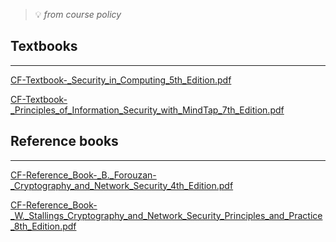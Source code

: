 
> 💡 _from course policy_


## Textbooks


---


[CF-Textbook-_Security_in_Computing_5th_Edition.pdf](https://prod-files-secure.s3.us-west-2.amazonaws.com/cb8bfd8d-d68b-81fa-ac15-000328a0aab4/d7ec3a96-5309-4871-b38c-3748fec078cd/CF-Textbook-_Security_in_Computing_5th_Edition.pdf?X-Amz-Algorithm=AWS4-HMAC-SHA256&X-Amz-Content-Sha256=UNSIGNED-PAYLOAD&X-Amz-Credential=ASIAZI2LB4666Y3ZNDYW%2F20250815%2Fus-west-2%2Fs3%2Faws4_request&X-Amz-Date=20250815T064757Z&X-Amz-Expires=3600&X-Amz-Security-Token=IQoJb3JpZ2luX2VjEA8aCXVzLXdlc3QtMiJHMEUCIQDBCT27ik%2Bd0i%2BO91tmpHYY%2BzItC5Zd1pj%2FeS8VuCsG7gIgWVQCqFWeyAeUif2GpE3o0DlLdGg0x7LrQ%2BXN%2FDoPLfoq%2FwMIVxAAGgw2Mzc0MjMxODM4MDUiDFX6rSFrONOrUTwr4ircA5pL1wqpEhULhJjhamK3GTScmCpIyIi5S%2FAh90f9rW7vt6%2BSlXdQvv5CH1fvICFs7cLUGS%2B5J8DlOVW5BjcHEvbiapLp9IcuK%2F5t%2Bi8GE%2BuzthYTrGvxyHq1%2B%2BMYlxDmbUPKK0kbunXnPG1yf%2BwGcikPomLcUr9UxiVov6eTk9RrzI4KJ%2BII1Wlb5pVaUL3%2BhpwFu2ujze1oKQYV7Mz6XXkjFGpKceoFYrC6f934fIa8rpxdr9diW7oLbliHWGKPO%2FPx6kas%2Brqj0P6yw%2B4PtYxlcjV9T7fMlaOVUX%2B9p%2FXp7f%2B6B%2F7NkNHpYwDlF%2BeKKE%2BrsMFimvedRAJc8VV2IyjsdOhuFSlwaQZPHVu1SEafsWWi2EB2mcXK2aDmXA2kuF1URgEgZHZasR0uOcaCqph%2FBOTCEhIOdr6NOTRwPSU%2BHMsQV8%2FzcrrcOhmkEPhShoS%2BJYpcuB0cS7KQ2R3yJ7T0Ff95K%2FFt77RtJDgD6vcLZXO%2BhHhqLzS3P4QFLlJg%2B%2FbXxMALmkP8PT2m4LwrRiBIaAkg7oDDysnNtuuZxYhgfNCgYEyysrDv%2FAK0eUHK0aGqlfrSPbGJx6byIZRBgCAcCDPAxLik3bxiYgQb%2FZDck3DN1lZb6AoqBH9%2FMOCi%2B8QGOqUBa9QuujW11BL8hvD8sLJ08DhxLd93ilS1DAAIjiVSV7w03jbDETXSZOp5rdKNgHlVG2wE4NY7ELDw8UYST%2Bf06Zyf9fITrC8gWtKZmCYdA38N52DAjAWFhTm2yGnRbKvufbuI0gRhR9PTFFfm09dDB8%2BTmJBcSt1HS7I0j9RSoBUC8LFgKiCsqHOx2VbeliAVxBf3OExmNnQdZLFBbeTF%2F7kGDHCj&X-Amz-Signature=d5741afaaebf1a785998558e44d39744a6388b2e7374b0b9c53a71dd1fc18f85&X-Amz-SignedHeaders=host&x-amz-checksum-mode=ENABLED&x-id=GetObject)


[CF-Textbook-_Principles_of_Information_Security_with_MindTap_7th_Edition.pdf](https://prod-files-secure.s3.us-west-2.amazonaws.com/cb8bfd8d-d68b-81fa-ac15-000328a0aab4/1b89a1e0-129f-4139-af52-4988f8e1cfb3/CF-Textbook-_Principles_of_Information_Security_with_MindTap_7th_Edition.pdf?X-Amz-Algorithm=AWS4-HMAC-SHA256&X-Amz-Content-Sha256=UNSIGNED-PAYLOAD&X-Amz-Credential=ASIAZI2LB4666Y3ZNDYW%2F20250815%2Fus-west-2%2Fs3%2Faws4_request&X-Amz-Date=20250815T064757Z&X-Amz-Expires=3600&X-Amz-Security-Token=IQoJb3JpZ2luX2VjEA8aCXVzLXdlc3QtMiJHMEUCIQDBCT27ik%2Bd0i%2BO91tmpHYY%2BzItC5Zd1pj%2FeS8VuCsG7gIgWVQCqFWeyAeUif2GpE3o0DlLdGg0x7LrQ%2BXN%2FDoPLfoq%2FwMIVxAAGgw2Mzc0MjMxODM4MDUiDFX6rSFrONOrUTwr4ircA5pL1wqpEhULhJjhamK3GTScmCpIyIi5S%2FAh90f9rW7vt6%2BSlXdQvv5CH1fvICFs7cLUGS%2B5J8DlOVW5BjcHEvbiapLp9IcuK%2F5t%2Bi8GE%2BuzthYTrGvxyHq1%2B%2BMYlxDmbUPKK0kbunXnPG1yf%2BwGcikPomLcUr9UxiVov6eTk9RrzI4KJ%2BII1Wlb5pVaUL3%2BhpwFu2ujze1oKQYV7Mz6XXkjFGpKceoFYrC6f934fIa8rpxdr9diW7oLbliHWGKPO%2FPx6kas%2Brqj0P6yw%2B4PtYxlcjV9T7fMlaOVUX%2B9p%2FXp7f%2B6B%2F7NkNHpYwDlF%2BeKKE%2BrsMFimvedRAJc8VV2IyjsdOhuFSlwaQZPHVu1SEafsWWi2EB2mcXK2aDmXA2kuF1URgEgZHZasR0uOcaCqph%2FBOTCEhIOdr6NOTRwPSU%2BHMsQV8%2FzcrrcOhmkEPhShoS%2BJYpcuB0cS7KQ2R3yJ7T0Ff95K%2FFt77RtJDgD6vcLZXO%2BhHhqLzS3P4QFLlJg%2B%2FbXxMALmkP8PT2m4LwrRiBIaAkg7oDDysnNtuuZxYhgfNCgYEyysrDv%2FAK0eUHK0aGqlfrSPbGJx6byIZRBgCAcCDPAxLik3bxiYgQb%2FZDck3DN1lZb6AoqBH9%2FMOCi%2B8QGOqUBa9QuujW11BL8hvD8sLJ08DhxLd93ilS1DAAIjiVSV7w03jbDETXSZOp5rdKNgHlVG2wE4NY7ELDw8UYST%2Bf06Zyf9fITrC8gWtKZmCYdA38N52DAjAWFhTm2yGnRbKvufbuI0gRhR9PTFFfm09dDB8%2BTmJBcSt1HS7I0j9RSoBUC8LFgKiCsqHOx2VbeliAVxBf3OExmNnQdZLFBbeTF%2F7kGDHCj&X-Amz-Signature=3f4e04e236d3129dc3bb7570a012ada6509e8422efa69ad3b3a7e2846a0e65d7&X-Amz-SignedHeaders=host&x-amz-checksum-mode=ENABLED&x-id=GetObject)


## Reference books


---


[CF-Reference_Book-_B._Forouzan-_Cryptography_and_Network_Security_4th_Edition.pdf](https://prod-files-secure.s3.us-west-2.amazonaws.com/cb8bfd8d-d68b-81fa-ac15-000328a0aab4/201d396a-ef75-4a4c-abc9-0fd5819c2a46/CF-Reference_Book-_B._Forouzan-_Cryptography_and_Network_Security_4th_Edition.pdf?X-Amz-Algorithm=AWS4-HMAC-SHA256&X-Amz-Content-Sha256=UNSIGNED-PAYLOAD&X-Amz-Credential=ASIAZI2LB4666Y3ZNDYW%2F20250815%2Fus-west-2%2Fs3%2Faws4_request&X-Amz-Date=20250815T064757Z&X-Amz-Expires=3600&X-Amz-Security-Token=IQoJb3JpZ2luX2VjEA8aCXVzLXdlc3QtMiJHMEUCIQDBCT27ik%2Bd0i%2BO91tmpHYY%2BzItC5Zd1pj%2FeS8VuCsG7gIgWVQCqFWeyAeUif2GpE3o0DlLdGg0x7LrQ%2BXN%2FDoPLfoq%2FwMIVxAAGgw2Mzc0MjMxODM4MDUiDFX6rSFrONOrUTwr4ircA5pL1wqpEhULhJjhamK3GTScmCpIyIi5S%2FAh90f9rW7vt6%2BSlXdQvv5CH1fvICFs7cLUGS%2B5J8DlOVW5BjcHEvbiapLp9IcuK%2F5t%2Bi8GE%2BuzthYTrGvxyHq1%2B%2BMYlxDmbUPKK0kbunXnPG1yf%2BwGcikPomLcUr9UxiVov6eTk9RrzI4KJ%2BII1Wlb5pVaUL3%2BhpwFu2ujze1oKQYV7Mz6XXkjFGpKceoFYrC6f934fIa8rpxdr9diW7oLbliHWGKPO%2FPx6kas%2Brqj0P6yw%2B4PtYxlcjV9T7fMlaOVUX%2B9p%2FXp7f%2B6B%2F7NkNHpYwDlF%2BeKKE%2BrsMFimvedRAJc8VV2IyjsdOhuFSlwaQZPHVu1SEafsWWi2EB2mcXK2aDmXA2kuF1URgEgZHZasR0uOcaCqph%2FBOTCEhIOdr6NOTRwPSU%2BHMsQV8%2FzcrrcOhmkEPhShoS%2BJYpcuB0cS7KQ2R3yJ7T0Ff95K%2FFt77RtJDgD6vcLZXO%2BhHhqLzS3P4QFLlJg%2B%2FbXxMALmkP8PT2m4LwrRiBIaAkg7oDDysnNtuuZxYhgfNCgYEyysrDv%2FAK0eUHK0aGqlfrSPbGJx6byIZRBgCAcCDPAxLik3bxiYgQb%2FZDck3DN1lZb6AoqBH9%2FMOCi%2B8QGOqUBa9QuujW11BL8hvD8sLJ08DhxLd93ilS1DAAIjiVSV7w03jbDETXSZOp5rdKNgHlVG2wE4NY7ELDw8UYST%2Bf06Zyf9fITrC8gWtKZmCYdA38N52DAjAWFhTm2yGnRbKvufbuI0gRhR9PTFFfm09dDB8%2BTmJBcSt1HS7I0j9RSoBUC8LFgKiCsqHOx2VbeliAVxBf3OExmNnQdZLFBbeTF%2F7kGDHCj&X-Amz-Signature=40eab26f963682f34949cbabc377f604202beb06ea45048fdb5c5b782fdd9d87&X-Amz-SignedHeaders=host&x-amz-checksum-mode=ENABLED&x-id=GetObject)


[CF-Reference_Book-_W._Stallings_Cryptography_and_Network_Security_Principles_and_Practice_8th_Edition.pdf](https://prod-files-secure.s3.us-west-2.amazonaws.com/cb8bfd8d-d68b-81fa-ac15-000328a0aab4/ac8520d0-becc-4077-af29-2d1217d5ecff/CF-Reference_Book-_W._Stallings_Cryptography_and_Network_Security_Principles_and_Practice_8th_Edition.pdf?X-Amz-Algorithm=AWS4-HMAC-SHA256&X-Amz-Content-Sha256=UNSIGNED-PAYLOAD&X-Amz-Credential=ASIAZI2LB4666Y3ZNDYW%2F20250815%2Fus-west-2%2Fs3%2Faws4_request&X-Amz-Date=20250815T064757Z&X-Amz-Expires=3600&X-Amz-Security-Token=IQoJb3JpZ2luX2VjEA8aCXVzLXdlc3QtMiJHMEUCIQDBCT27ik%2Bd0i%2BO91tmpHYY%2BzItC5Zd1pj%2FeS8VuCsG7gIgWVQCqFWeyAeUif2GpE3o0DlLdGg0x7LrQ%2BXN%2FDoPLfoq%2FwMIVxAAGgw2Mzc0MjMxODM4MDUiDFX6rSFrONOrUTwr4ircA5pL1wqpEhULhJjhamK3GTScmCpIyIi5S%2FAh90f9rW7vt6%2BSlXdQvv5CH1fvICFs7cLUGS%2B5J8DlOVW5BjcHEvbiapLp9IcuK%2F5t%2Bi8GE%2BuzthYTrGvxyHq1%2B%2BMYlxDmbUPKK0kbunXnPG1yf%2BwGcikPomLcUr9UxiVov6eTk9RrzI4KJ%2BII1Wlb5pVaUL3%2BhpwFu2ujze1oKQYV7Mz6XXkjFGpKceoFYrC6f934fIa8rpxdr9diW7oLbliHWGKPO%2FPx6kas%2Brqj0P6yw%2B4PtYxlcjV9T7fMlaOVUX%2B9p%2FXp7f%2B6B%2F7NkNHpYwDlF%2BeKKE%2BrsMFimvedRAJc8VV2IyjsdOhuFSlwaQZPHVu1SEafsWWi2EB2mcXK2aDmXA2kuF1URgEgZHZasR0uOcaCqph%2FBOTCEhIOdr6NOTRwPSU%2BHMsQV8%2FzcrrcOhmkEPhShoS%2BJYpcuB0cS7KQ2R3yJ7T0Ff95K%2FFt77RtJDgD6vcLZXO%2BhHhqLzS3P4QFLlJg%2B%2FbXxMALmkP8PT2m4LwrRiBIaAkg7oDDysnNtuuZxYhgfNCgYEyysrDv%2FAK0eUHK0aGqlfrSPbGJx6byIZRBgCAcCDPAxLik3bxiYgQb%2FZDck3DN1lZb6AoqBH9%2FMOCi%2B8QGOqUBa9QuujW11BL8hvD8sLJ08DhxLd93ilS1DAAIjiVSV7w03jbDETXSZOp5rdKNgHlVG2wE4NY7ELDw8UYST%2Bf06Zyf9fITrC8gWtKZmCYdA38N52DAjAWFhTm2yGnRbKvufbuI0gRhR9PTFFfm09dDB8%2BTmJBcSt1HS7I0j9RSoBUC8LFgKiCsqHOx2VbeliAVxBf3OExmNnQdZLFBbeTF%2F7kGDHCj&X-Amz-Signature=89b66ededdad49d09137a06aa6a8f668de87b42be31462315e10c8dee2dfed63&X-Amz-SignedHeaders=host&x-amz-checksum-mode=ENABLED&x-id=GetObject)

